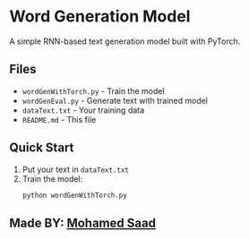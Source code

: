 # Word Generation Model

A simple RNN-based text generation model built with PyTorch.

## Files

- `wordGenWithTorch.py` - Train the model
- `wordGenEval.py` - Generate text with trained model
- `dataText.txt` - Your training data
- `README.md` - This file

## Quick Start

1. Put your text in `dataText.txt`
2. Train the model:
   ```bash
   python wordGenWithTorch.py

## Made BY: [Mohamed Saad](https://www.linkedin.com/in/ibnsa3d/)